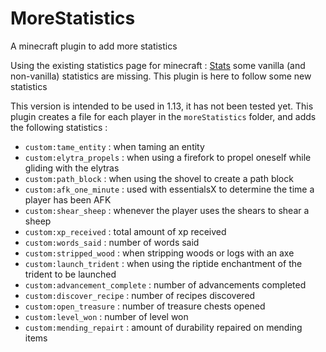 # MoreStatistics
A minecraft plugin to add more statistics

Using the existing statistics page for minecraft : [Stats](https://falcraft.eu/stats/) some vanilla (and non-vanilla) statistics are missing.
This plugin is here to follow some new statistics

This version is intended to be used in 1.13, it has not been tested yet.
This plugin creates a file for each player in the `moreStatistics` folder, and adds the following statistics :
- `custom:tame_entity` : when taming an entity
- `custom:elytra_propels` : when using a firefork to propel oneself while gliding with the elytras
- `custom:path_block` : when using the shovel to create a path block
- `custom:afk_one_minute` : used with essentialsX to determine the time a player has been AFK
- `custom:shear_sheep` : whenever the player uses the shears to shear a sheep
- `custom:xp_received`  : total amount of xp received
- `custom:words_said` : number of words said
- `custom:stripped_wood` : when stripping woods or logs with an axe
- `custom:launch_trident` : when using the riptide enchantment of the trident to be launched
- `custom:advancement_complete` : number of advancements completed
- `custom:discover_recipe` : number of recipes discovered
- `custom:open_treasure` : number of treasure chests opened
- `custom:level_won` : number of level won
- `custom:mending_repairt` : amount of durability repaired on mending items
